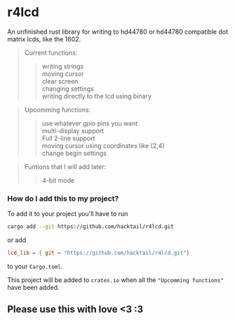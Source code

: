 # r4lcd
An unfinished rust library for writing to hd44780 or hd44780 compatible dot matrix lcds, like the 1602.

>Current functions:  
  >>writing strings  
  >>moving cursor  
  >>clear screen  
  >>changing settings  
  >>writing directly to the lcd using binary  
    
>Upcomming functions:  
  >>use whatever gpio pins you want  
  >>multi-display support  
  >>Full 2-line support  
  >>moving cursor using coordinates like (2,4)  
  >>change begin settings  
    
>Funtions that I will add later:  
  >>4-bit mode  

### How do I add this to my project?
To add it to your project you'll have to run
```bash
cargo add --git https://github.com/hacktail/r4lcd.git
```
or add
```toml
lcd_lib = { git = "https://github.com/hacktail/r4lcd.git"}
```
to your `Cargo.toml`.

This project will be added to `crates.io` when all the `"Upcomming functions"` have been added.


## Please use this with love <3 :3